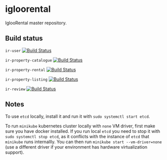 # igloorental
IglooRental master repository.


## Build status

`ir-user` [![Build Status](https://travis-ci.org/IglooRental/ir-user.svg?branch=master)](https://travis-ci.org/IglooRental/ir-user)

`ir-property-catalogue` [![Build Status](https://travis-ci.org/IglooRental/ir-property-catalogue.svg?branch=master)](https://travis-ci.org/IglooRental/ir-property-catalogue)

`ir-property-rental` [![Build Status](https://travis-ci.org/IglooRental/ir-property-rental.svg?branch=master)](https://travis-ci.org/IglooRental/ir-property-rental)

`ir-property-listing` [![Build Status](https://travis-ci.org/IglooRental/ir-property-listing.svg?branch=master)](https://travis-ci.org/IglooRental/ir-property-listing)

`ir-review` [![Build Status](https://travis-ci.org/IglooRental/ir-review.svg?branch=master)](https://travis-ci.org/IglooRental/ir-review)

## Notes

To use `etcd` locally, install it and run it with `sudo systemctl start etcd`.

To run `minikube` kubernetes cluster locally with `none` VM driver, first make sure you have docker installed. If you run local `etcd` you need to stop it with `sudo systemctl stop etcd`, as it conflicts with the instance of `etcd` that `minikube` runs internallly. You can then run `minikube start --vm-driver=none` (use a different driver if your environment has hardware virtualization support).
